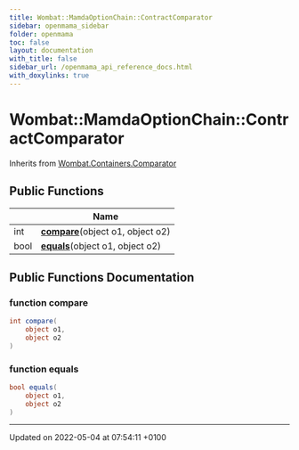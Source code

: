 ```yaml
---
title: Wombat::MamdaOptionChain::ContractComparator
sidebar: openmama_sidebar
folder: openmama
toc: false
layout: documentation
with_title: false
sidebar_url: /openmama_api_reference_docs.html
with_doxylinks: true
---
```


# Wombat::MamdaOptionChain::ContractComparator





Inherits from [Wombat.Containers.Comparator](interfaceWombat_1_1Containers_1_1Comparator.html)

## Public Functions

|                | Name           |
| -------------- | -------------- |
| int | **[compare](classWombat_1_1MamdaOptionChain_1_1ContractComparator.html#function-compare)**(object o1, object o2) |
| bool | **[equals](classWombat_1_1MamdaOptionChain_1_1ContractComparator.html#function-equals)**(object o1, object o2) |

## Public Functions Documentation

### function compare

```csharp
int compare(
    object o1,
    object o2
)
```


### function equals

```csharp
bool equals(
    object o1,
    object o2
)
```


-------------------------------

Updated on 2022-05-04 at 07:54:11 +0100